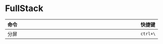 # FullStack

<style> table {margin: auto;} </style>
<style> table th:first-of-type {width: 100%;} </style>

| 命令 | 快捷键 |
|:--|:--|
| 分屏 | `ctrl+\` |